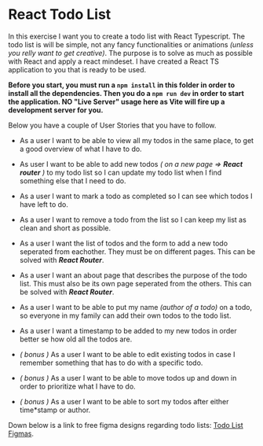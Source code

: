 # React Todo List

In this exercise I want you to create a todo list with React Typescript. The todo list is will be simple, not any fancy functionalities or animations _(unless you relly want to get creative)_. The purpose is to solve as much as possible with React and apply a react mindeset. I have created a React TS application to you that is ready to be used.

**Before you start, you must run a `npm install` in this folder in order to install all the dependencies. Then you do a `npm run dev` in order to start the application. NO "Live Server" usage here as Vite will fire up a development server for you.**

Below you have a couple of User Stories that you have to follow.

- As a user I want to be able to view all my todos in the same place, to get a good overview of what I have to do.

- As user I want to be able to add new todos _( on a new page => **React router** )_ to my todo list so I can update my todo list when I find something else that I need to do.

- As a user I want to mark a todo as completed so I can see which todos I have left to do.

- As a user I want to remove a todo from the list so I can keep my list as clean and short as possible.

- As a user I want the list of todos and the form to add a new todo seperated from eachother. They must be on different pages. This can be solved with **_React Router_**.

- As a user I want an about page that describes the purpose of the todo list. This must also be its own page seperated from the others. This can be solved with **_React Router_**.

- As a user I want to be able to put my name _(author of a todo)_ on a todo, so everyone in my family can add their own todos to the todo list.

- As a user I want a timestamp to be added to my new todos in order better se how old all the todos are.

- _( bonus )_ As a user I want to be able to edit existing todos in case I remember something that has to do with a specific todo.

- _( bonus )_ As a user I want to be able to move todos up and down in order to prioritize what I have to do.

- _( bonus )_ As a user I want to be able to sort my todos after either time\*stamp or author.

Down below is a link to free figma designs regarding todo lists: [Todo List Figmas](https://www.figma.com/community/tag/todo%20list/files).
